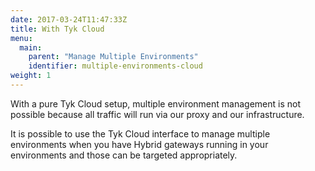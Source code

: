 ```yaml
---
date: 2017-03-24T11:47:33Z
title: With Tyk Cloud
menu:
  main:
    parent: "Manage Multiple Environments"
    identifier: multiple-environments-cloud
weight: 1 
---
```


With a pure Tyk Cloud setup, multiple environment management is not possible because all traffic will run via our proxy and our infrastructure.

It is possible to use the Tyk Cloud interface to manage multiple environments when you have Hybrid gateways running in your environments and those can be targeted appropriately.

